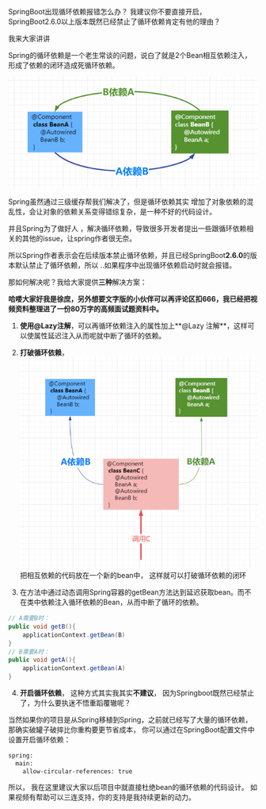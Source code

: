 SpringBoot出现循环依赖报错怎么办？  我建议你不要直接开启，  SpringBoot2.6.0以上版本既然已经禁止了循环依赖肯定有他的理由？



我来大家讲讲



Spring的循环依赖是一个老生常谈的问题，说白了就是2个Bean相互依赖注入，形成了依赖的闭环造成死循环依赖。

![1715309163780-11df4071-5eec-4b54-bfc9-8e06e3a0a06e.png](./assets/1715309163780-11df4071-5eec-4b54-bfc9-8e06e3a0a06e.png)

Spring虽然通过三级缓存帮我们解决了，但是循环依赖其实 增加了对象依赖的混乱性，会让对象的依赖关系变得错综复杂，是一种不好的代码设计。

并且Spring为了做好人 ，解决循环依赖，导致很多开发者提出一些跟循环依赖相关的其他的issue，让spring作者很无奈。



所以Spring作者表示会在后续版本禁止循环依赖，并且已经SpringBoot**2.6.0**的版本默认禁止了循环依赖，所以 ..如果程序中出现循环依赖启动时就会报错。

那如何解决呢？我给大家提供**三种**解决方案：

**哈喽大家好我是徐庶，另外想要文字版的小伙伴可以再评论区扣666，我已经把视频资料整理进了一份80万字的高频面试题资料中。**

1. **使用@Lazy注解**，可以再循环依赖注入的属性加上**@Lazy 注解**，这样可以使属性延迟注入从而呢就中断了循环的依赖。
2. **打破循环依赖**，![1715309238509-c0f92c1a-fe10-47ad-a5c5-cf64ad608150.png](./assets/1715309238509-c0f92c1a-fe10-47ad-a5c5-cf64ad608150.png)把相互依赖的代码放在一个新的bean中， 这样就可以打破循环依赖的闭环



3. 在方法中通过动态调用Spring容器的getBean方法达到延迟获取bean。而不在类中依赖注入循环依赖的Bean，从而中断了循环的依赖。

```java
// A需要B时：
public void getB(){
    applicationContext.getBean(B)
}
// B需要A时：
public void getA(){
    applicationContext.getBean(A)
}
```

4. **开启循环依赖**， 这种方式其实我其实**不建议**， 因为Springboot既然已经禁止了，为什么要执迷不悟重蹈覆辙呢？

当然如果你的项目是从Spring移植到Spring，之前就已经写了大量的循环依赖，那确实破罐子破摔比你重构要更节省成本， 你可以通过在SpringBoot配置文件中设置开启循环依赖：

```plain
spring:
  main:
    allow-circular-references: true
```





所以， 我在这里建议大家以后项目中就直接杜绝bean的循环依赖的代码设计。  如果视频有帮助可以三连支持，你的支持是我持续更新的动力。

